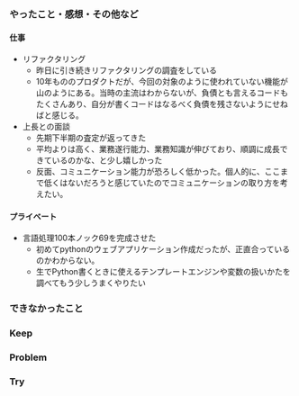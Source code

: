 ### やったこと・感想・その他など

#### 仕事

- リファクタリング
  - 昨日に引き続きリファクタリングの調査をしている
  - 10年もののプロダクトだが、今回の対象のように使われていない機能が山のようにある。当時の主流はわからないが、負債とも言えるコードもたくさんあり、自分が書くコードはなるべく負債を残さないようにせねばと感じる。
- 上長との面談
  - 先期下半期の査定が返ってきた
  - 平均よりは高く、業務遂行能力、業務知識が伸びており、順調に成長できているのかな、と少し嬉しかった
  - 反面、コミュニケーション能力が恐ろしく低かった。個人的に、ここまで低くはないだろうと感じていたのでコミュニケーションの取り方を考えたい。

#### プライベート

- 言語処理100本ノック69を完成させた
  - 初めてpythonのウェブアプリケーション作成だったが、正直合っているのかわからない。
  - 生でPython書くときに使えるテンプレートエンジンや変数の扱いかたを調べてもう少しうまくやりたい


### できなかったこと


### Keep


### Problem 


### Try


